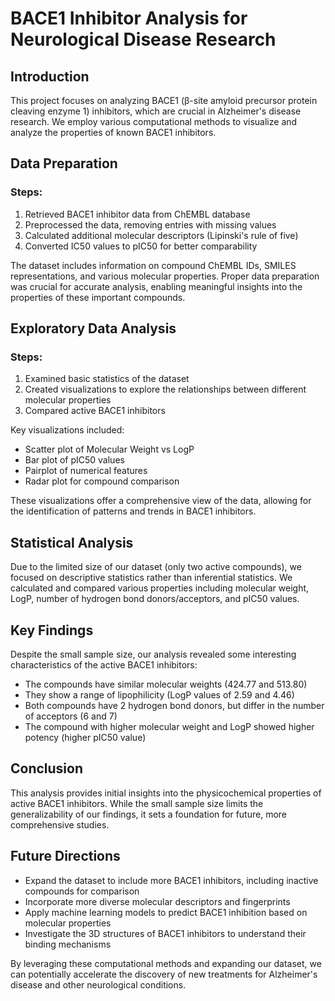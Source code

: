 # BACE1 Inhibitor Analysis for Neurological Disease Research

## Introduction

This project focuses on analyzing BACE1 (β-site amyloid precursor protein cleaving enzyme 1) inhibitors, which are crucial in Alzheimer's disease research. We employ various computational methods to visualize and analyze the properties of known BACE1 inhibitors.

## Data Preparation

### Steps:
1. Retrieved BACE1 inhibitor data from ChEMBL database
2. Preprocessed the data, removing entries with missing values
3. Calculated additional molecular descriptors (Lipinski's rule of five)
4. Converted IC50 values to pIC50 for better comparability

The dataset includes information on compound ChEMBL IDs, SMILES representations, and various molecular properties. Proper data preparation was crucial for accurate analysis, enabling meaningful insights into the properties of these important compounds.

## Exploratory Data Analysis

### Steps:
1. Examined basic statistics of the dataset
2. Created visualizations to explore the relationships between different molecular properties
3. Compared active BACE1 inhibitors

Key visualizations included:
- Scatter plot of Molecular Weight vs LogP
- Bar plot of pIC50 values
- Pairplot of numerical features
- Radar plot for compound comparison

These visualizations offer a comprehensive view of the data, allowing for the identification of patterns and trends in BACE1 inhibitors.

## Statistical Analysis

Due to the limited size of our dataset (only two active compounds), we focused on descriptive statistics rather than inferential statistics. We calculated and compared various properties including molecular weight, LogP, number of hydrogen bond donors/acceptors, and pIC50 values.

## Key Findings

Despite the small sample size, our analysis revealed some interesting characteristics of the active BACE1 inhibitors:

- The compounds have similar molecular weights (424.77 and 513.80)
- They show a range of lipophilicity (LogP values of 2.59 and 4.46)
- Both compounds have 2 hydrogen bond donors, but differ in the number of acceptors (6 and 7)
- The compound with higher molecular weight and LogP showed higher potency (higher pIC50 value)

## Conclusion

This analysis provides initial insights into the physicochemical properties of active BACE1 inhibitors. While the small sample size limits the generalizability of our findings, it sets a foundation for future, more comprehensive studies.

## Future Directions

- Expand the dataset to include more BACE1 inhibitors, including inactive compounds for comparison
- Incorporate more diverse molecular descriptors and fingerprints
- Apply machine learning models to predict BACE1 inhibition based on molecular properties
- Investigate the 3D structures of BACE1 inhibitors to understand their binding mechanisms

By leveraging these computational methods and expanding our dataset, we can potentially accelerate the discovery of new treatments for Alzheimer's disease and other neurological conditions.
